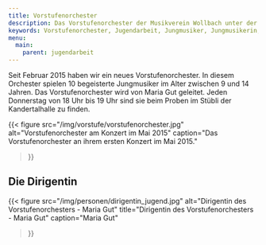 ```yaml
---
title: Vorstufenorchester
description: Das Vorstufenorchester der Musikverein Wollbach unter der Leitung von Maria Gut.
keywords: Vorstufenorchester, Jugendarbeit, Jungmusiker, Jungmusikerin, Instrument lernen, Ausbildung
menu:
  main:
    parent: jugendarbeit
---
```


Seit Februar 2015 haben wir ein neues Vorstufenorchester. In diesem
Orchester spielen 10 begeisterte Jungmusiker im Alter zwischen 9 und 14
Jahren. Das Vorstufenorchester wird von Maria Gut geleitet. Jeden
Donnerstag von 18 Uhr bis 19 Uhr sind sie beim Proben im Stübli der
Kandertalhalle zu finden.

{{< figure src="/img/vorstufe/vorstufenorchester.jpg"
           alt="Vorstufenorchester am Konzert im Mai 2015"
           caption="Das Vorstufenorchester an ihrem ersten Konzert im Mai 2015."
>}}

## Die Dirigentin
{{< figure src="/img/personen/dirigentin_jugend.jpg"
           alt="Dirigentin des Vorstufenorchesters - Maria Gut"
           title="Dirigentin des Vorstufenorchesters - Maria Gut"
           caption="Maria Gut"
>}}
